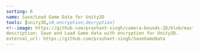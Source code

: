 ```yaml
---
sorting: 6
name: Save/Load Game Data for Unity3D
tools: [unity3D,c#,encryption,decryption]
<!--image: https://github.com/prashant-singh/camera-bounds-2D/blob/master/camera%20bounds1.gif-->
description: Save and Load Game data with encryption for Unity3D.
external_url: https://github.com/prashant-singh/SaveGameData
---
```

